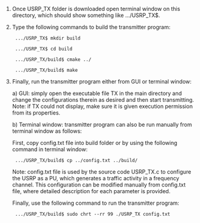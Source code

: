 1) Once USRP_TX folder is downloaded open terminal window on this directory, which should show something like .../USRP_TX$.
2) Type the following commands to build the transmitter program:

        .../USRP_TX$ mkdir build

        .../USRP_TX$ cd build

        .../USRP_TX/build$ cmake ../

        .../USRP_TX/build$ make

3) Finally, run the transmitter program either from GUI or terminal window:

     a) GUI: simply open the executable file TX in the main directory and change the configurations therein as desired and then start transmitting.
     Note: if TX could not display, make sure it is given execution permission from its properties.
     
     b) Terminal window: transmitter program can also be run manually from terminal window as follows:
     
     First, copy config.txt file into build folder or by using the following command in terminal window:
     
        .../USRP_TX/build$ cp ../config.txt ../build/
     
     Note: config.txt file is used by the source code USRP_TX.c to configure the USRP as a PU, which generates a traffic activity in a frequency channel. This configuration can be modified manually from config.txt file, where detailed description for each parameter is provided.

     Finally, use the following command to run the transmitter program:

        .../USRP_TX/build$ sudo chrt --rr 99 ./USRP_TX config.txt


